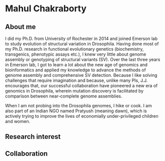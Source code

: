 <h1>Mahul Chakraborty</h1>
<h2> About me </h2>
I did my Ph.D. from University of Rochester in 2014 and joined Emerson lab to study evolution of structural variation in Drosophila. Having done most of my Ph.D. research in functional evolutionary genetics (biochemistry, transgenics, phenotypic assays etc.), I knew very little about genome assembly or genotyping of structural variants (SV). Over the last three years in Emerson lab, I got to learn a lot about the new age of genomics and bioinformatics and applied my knowledge to advance the methods of genome assembly and comprehensive SV detection. Because I like solving challenges that require imagination and because, unlike many PIs, J.J. encourages that, our successful collaboration have pioneered a new era of genomics in Drosophila, wherein mutation discovery is facilitated by comparison between near-complete genome assemblies.

When I am not probing into the Drosophila genomes, I hike or cook. I am also part of an Indian NGO named Pratyush (meaning dawn), which is actively trying to improve the lives of economially under-privileged children and women.

<h2>Research interest</h2>
<h2>Collaboration</h2>
 
